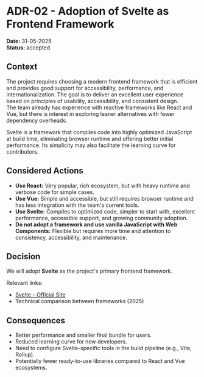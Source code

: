 # ADR-02 - Adoption of Svelte as Frontend Framework 

**Date:** 31-05-2025  
**Status:** accepted  

## Context  

The project requires choosing a modern frontend framework that is efficient and provides good support for accessibility, performance, and internationalization. The goal is to deliver an excellent user experience based on principles of usability, accessibility, and consistent design.  
The team already has experience with reactive frameworks like React and Vue, but there is interest in exploring leaner alternatives with fewer dependency overheads.  

Svelte is a framework that compiles code into highly optimized JavaScript at build time, eliminating browser runtime and offering better initial performance. Its simplicity may also facilitate the learning curve for contributors.  

## Considered Actions  

* **Use React:** Very popular, rich ecosystem, but with heavy runtime and verbose code for simple cases.  
* **Use Vue:** Simple and accessible, but still requires browser runtime and has less integration with the team's current tools.  
* **Use Svelte:** Compiles to optimized code, simpler to start with, excellent performance, accessible support, and growing community adoption.  
* **Do not adopt a framework and use vanilla JavaScript with Web Components:** Flexible but requires more time and attention to consistency, accessibility, and maintenance.  

## Decision  

We will adopt **Svelte** as the project's primary frontend framework.  

Relevant links:  
* [Svelte – Official Site](https://svelte.dev/)  
* Technical comparison between frameworks (2025)  

## Consequences  

* Better performance and smaller final bundle for users.  
* Reduced learning curve for new developers.  
* Need to configure Svelte-specific tools in the build pipeline (e.g., Vite, Rollup).  
* Potentially fewer ready-to-use libraries compared to React and Vue ecosystems.